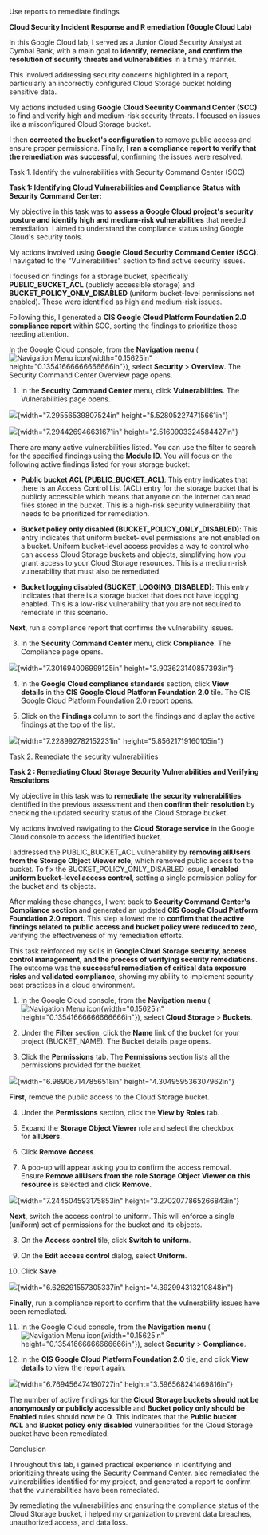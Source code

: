 Use reports to remediate findings

**Cloud Security Incident Response and R emediation (Google Cloud Lab)**

In this Google Cloud lab, I served as a Junior Cloud Security Analyst at
Cymbal Bank, with a main goal to **identify, remediate, and confirm the
resolution of security threats and vulnerabilities** in a timely manner.

This involved addressing security concerns highlighted in a report,
particularly an incorrectly configured Cloud Storage bucket holding
sensitive data.

My actions included using **Google Cloud Security Command Center (SCC)**
to find and verify high and medium-risk security threats. I focused on
issues like a misconfigured Cloud Storage bucket.

I then **corrected the bucket\'s configuration** to remove public access
and ensure proper permissions. Finally, I **ran a compliance report to
verify that the remediation was successful**, confirming the issues were
resolved.

Task 1. Identify the vulnerabilities with Security Command Center (SCC)

**Task 1: Identifying Cloud Vulnerabilities and Compliance Status with
Security Command Center:**

My objective in this task was to **assess a Google Cloud project\'s
security posture and identify high and medium-risk vulnerabilities**
that needed remediation. I aimed to understand the compliance status
using Google Cloud\'s security tools.

My actions involved using **Google Cloud Security Command Center
(SCC)**. I navigated to the \"Vulnerabilities\" section to find active
security issues.

I focused on findings for a storage bucket, specifically
**PUBLIC_BUCKET_ACL** (publicly accessible storage) and
**BUCKET_POLICY_ONLY_DISABLED** (uniform bucket-level permissions not
enabled). These were identified as high and medium-risk issues.

Following this, I generated a **CIS Google Cloud Platform Foundation 2.0
compliance report** within SCC, sorting the findings to prioritize those
needing attention.

In the Google Cloud console, from the **Navigation menu** (![Navigation
Menu icon](media/image1.png){width="0.15625in"
height="0.13541666666666666in"}), select **Security** \> **Overview**.
The Security Command Center Overview page opens.

1.  In the **Security Command Center** menu, click **Vulnerabilities**.
    The Vulnerabilities page opens.

![](media/image2.png){width="7.29556539807524in"
height="5.528052274715661in"}

![](media/image3.png){width="7.294426946631671in"
height="2.5160903324584427in"}

There are many active vulnerabilities listed. You can use the filter to
search for the specified findings using the **Module ID**. You will
focus on the following active findings listed for your storage bucket:

- **Public bucket ACL (PUBLIC_BUCKET_ACL)**: This entry indicates that
  there is an Access Control List (ACL) entry for the storage bucket
  that is publicly accessible which means that anyone on the internet
  can read files stored in the bucket. This is a high-risk security
  vulnerability that needs to be prioritized for remediation.

- **Bucket policy only disabled (BUCKET_POLICY_ONLY_DISABLED)**: This
  entry indicates that uniform bucket-level permissions are not enabled
  on a bucket. Uniform bucket-level access provides a way to control who
  can access Cloud Storage buckets and objects, simplifying how you
  grant access to your Cloud Storage resources. This is a medium-risk
  vulnerability that must also be remediated.

- **Bucket logging disabled (BUCKET_LOGGING_DISABLED)**: This entry
  indicates that there is a storage bucket that does not have logging
  enabled. This is a low-risk vulnerability that you are not required to
  remediate in this scenario.

**Next**, run a compliance report that confirms the vulnerability
issues.

3.  In the **Security Command Center** menu, click **Compliance**. The
    Compliance page opens.

![](media/image4.png){width="7.301694006999125in"
height="3.903623140857393in"}

4.  In the **Google Cloud compliance standards** section, click **View
    details** in the **CIS Google Cloud Platform Foundation 2.0** tile.
    The CIS Google Cloud Platform Foundation 2.0 report opens.

5.  Click on the **Findings** column to sort the findings and display
    the active findings at the top of the list.

![](media/image5.png){width="7.228992782152231in"
height="5.85621719160105in"}

Task 2. Remediate the security vulnerabilities

**Task 2 : Remediating Cloud Storage Security Vulnerabilities and
Verifying Resolutions**

My objective in this task was to **remediate the security
vulnerabilities** identified in the previous assessment and then
**confirm their resolution** by checking the updated security status of
the Cloud Storage bucket.

My actions involved navigating to the **Cloud Storage service** in the
Google Cloud console to access the identified bucket.

I addressed the PUBLIC_BUCKET_ACL vulnerability by **removing allUsers
from the Storage Object Viewer role**, which removed public access to
the bucket. To fix the BUCKET_POLICY_ONLY_DISABLED issue, I **enabled
uniform bucket-level access control**, setting a single permission
policy for the bucket and its objects.

After making these changes, I went back to **Security Command Center\'s
Compliance section** and generated an updated **CIS Google Cloud
Platform Foundation 2.0 report**. This step allowed me to **confirm that
the active findings related to public access and bucket policy were
reduced to zero**, verifying the effectiveness of my remediation
efforts.

This task reinforced my skills in **Google Cloud Storage security,
access control management, and the process of verifying security
remediations**. The outcome was the **successful remediation of critical
data exposure risks** and **validated compliance**, showing my ability
to implement security best practices in a cloud environment.

1.  In the Google Cloud console, from the **Navigation
    menu** (![Navigation Menu icon](media/image1.png){width="0.15625in"
    height="0.13541666666666666in"}), select **Cloud
    Storage** \> **Buckets**.

2.  Under the **Filter** section, click the **Name** link of the bucket
    for your project (BUCKET_NAME). The Bucket details page opens.

3.  Click the **Permissions** tab. The **Permissions** section lists all
    the permissions provided for the bucket.

![](media/image6.png){width="6.989067147856518in"
height="4.304959536307962in"}

**First,** remove the public access to the Cloud Storage bucket.

4.  Under the **Permissions** section, click the **View by Roles** tab.

5.  Expand the **Storage Object Viewer** role and select the checkbox
    for **allUsers.**

6.  Click **Remove Access**.

7.  A pop-up will appear asking you to confirm the access removal.
    Ensure **Remove allUsers from the role Storage Object Viewer on this
    resource** is selected and click **Remove**.

![](media/image7.png){width="7.244504593175853in"
height="3.2702077865266843in"}

**Next**, switch the access control to uniform. This will enforce a
single (uniform) set of permissions for the bucket and its objects.

8.  On the **Access control** tile, click **Switch to uniform**.

9.  On the **Edit access control** dialog, select **Uniform**.

10. Click **Save**.

![](media/image8.png){width="6.626291557305337in"
height="4.392994313210848in"}

**Finally**, run a compliance report to confirm that the vulnerability
issues have been remediated.

11. In the Google Cloud console, from the **Navigation
    menu** (![Navigation Menu icon](media/image1.png){width="0.15625in"
    height="0.13541666666666666in"}),
    select **Security** \> **Compliance**.

12. In the **CIS Google Cloud Platform Foundation 2.0** tile, and
    click **View details** to view the report again.

![](media/image9.png){width="6.769456474190727in"
height="3.596568241469816in"}

The number of active findings for the **Cloud Storage buckets should not
be anonymously or publicly accessible** and **Bucket policy only should
be Enabled** rules should now be **0**. This indicates that the **Public
bucket ACL** and **Bucket policy only disabled** vulnerabilities for the
Cloud Storage bucket have been remediated.

Conclusion

Throughout this lab, i gained practical experience in identifying and
prioritizing threats using the Security Command Center. also remediated
the vulnerabilities identified for my project, and generated a report to
confirm that the vulnerabilities have been remediated.

By remediating the vulnerabilities and ensuring the compliance status of
the Cloud Storage bucket, i helped my organization to prevent data
breaches, unauthorized access, and data loss.
